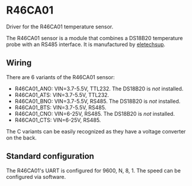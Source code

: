 # R46CA01

Driver for the R46CA01 temperature sensor.

The R46CA01 sensor is a module that combines a DS18B20 temperature probe with
an RS485 interface. It is manufactured by [eletechsup](https://www.ebay.com/str/eletechsupsofficialstore).

## Wiring
There are 6 variants of the R46CA01 sensor:
- R46CA01_ANO: VIN=3.7-5.5V, TTL232. The DS18B20 is *not* installed.
- R46CA01_ATS: VIN=3.7-5.5V, TTL232.
- R46CA01_BNO: VIN=3.7-5.5V, RS485. The DS18B20 is *not* installed.
- R46CA01_BTS: VIN=3.7-5.5V, RS485.
- R46CA01_CNO: VIN=6-25V, RS485. The DS18B20 is *not* installed.
- R46CA01_CTS: VIN=6-25V, RS485.

The C variants can be easily recognized as they have a voltage converter on the back.

## Standard configuration
The R46CA01's UART is configured for 9600, N, 8, 1. The speed can be configured via software.
